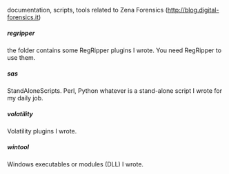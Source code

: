 
documentation, scripts, tools related to Zena Forensics (http://blog.digital-forensics.it)

##### regripper
the folder contains some RegRipper plugins I wrote. You need RegRipper to use them.

##### sas
StandAloneScripts. Perl, Python whatever is a stand-alone script I wrote for my daily job.

##### volatility
Volatility plugins I wrote.

##### wintool
Windows executables or modules (DLL) I wrote.
